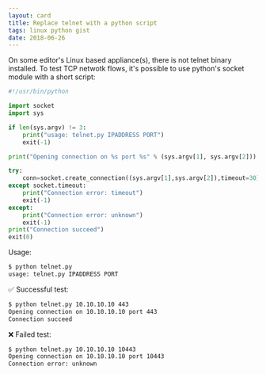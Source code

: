 ```yaml
---
layout: card
title: Replace telnet with a python script
tags: linux python gist
date: 2018-06-26
---
```


On some editor's Linux based appliance(s), there is not telnet binary installed. To test TCP netwotk flows, it's possible to use python's socket module with a short script:

```python
#!/usr/bin/python

import socket
import sys

if len(sys.argv) != 3:
    print("usage: telnet.py IPADDRESS PORT")
    exit(-1)

print("Opening connection on %s port %s" % (sys.argv[1], sys.argv[2]))

try:
    conn=socket.create_connection((sys.argv[1],sys.argv[2]),timeout=30)
except socket.timeout:
    print("Connection error: timeout")
    exit(-1)
except:
    print("Connection error: unknown")
    exit(-1)
print("Connection succeed")
exit(0)
```

Usage:
```bash
$ python telnet.py
usage: telnet.py IPADDRESS PORT
```

✅ Successful test:
```bash
$ python telnet.py 10.10.10.10 443
Opening connection on 10.10.10.10 port 443
Connection succeed
```

❌ Failed test:
```bash
$ python telnet.py 10.10.10.10 10443
Opening connection on 10.10.10.10 port 10443
Connection error: unknown
```

